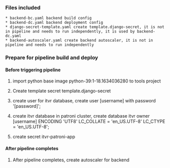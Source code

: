 ### Files included
    * backend-bc.yaml backend build config
    * backend-dc.yaml backend deployment config
    * django-secret-template.yaml create template.django-secret, it is not in pipeline and needs to run independently, it is used by backend-dc.yaml
    * backend-autoscaler.yaml create backend autoscaler, it is not in pipeline and needs to run independently

### Prepare for pipeline build and deploy

#### Before triggering pipeline

1. import python base image python-39:1-18.1634036280 to tools project

2. Create template secret template.django-secret

3. create user for itvr database, create user [username] with password '[password]';

4. create itvr database in patroni cluster, create database itvr owner [username] ENCODING 'UTF8' LC_COLLATE = 'en_US.UTF-8' LC_CTYPE = 'en_US.UTF-8'; 

5. create secret itvr-patroni-app

#### After pipeline completes

1. After pipeline completes, create autoscaler for backend
